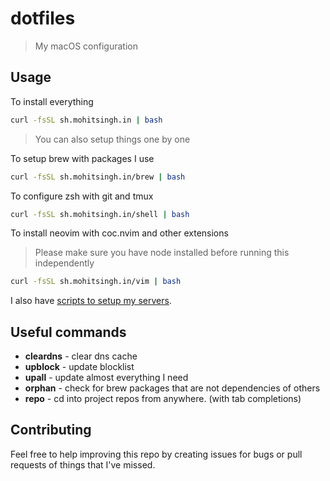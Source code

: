 # dotfiles

> My macOS configuration

## Usage

To install everything

```sh
curl -fsSL sh.mohitsingh.in | bash
```

> You can also setup things one by one

To setup brew with packages I use

```sh
curl -fsSL sh.mohitsingh.in/brew | bash
```

To configure zsh with git and tmux

```sh
curl -fsSL sh.mohitsingh.in/shell | bash
```

To install neovim with coc.nvim and other extensions

> Please make sure you have node installed before running this independently

```sh
curl -fsSL sh.mohitsingh.in/vim | bash
```

I also have [scripts to setup my servers](https://github.com/mohitsinghs/fss).

## Useful commands

- **cleardns** - clear dns cache
- **upblock** - update blocklist
- **upall** - update almost everything I need
- **orphan** - check for brew packages that are not dependencies of others
- **repo** - cd into project repos from anywhere. (with tab completions)

## Contributing

Feel free to help improving this repo by creating issues for bugs or pull requests of things that I've missed.
